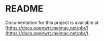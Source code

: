 # README

Documentation for this project is available at [https://docs.openwrt.melmac.net/pbr/](https://docs.openwrt.melmac.net/pbr/).
